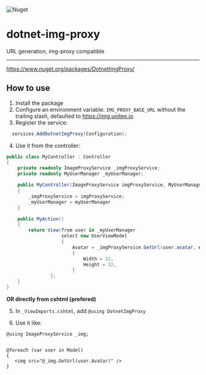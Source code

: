 ![Nuget](https://img.shields.io/nuget/v/DotnetImgProxy)

# dotnet-img-proxy
URL generation, img-proxy compatible

---

https://www.nuget.org/packages/DotnetImgProxy/

## How to use

1) Install the package
2) Configure an environment variable: `IMG_PROXY_BASE_URL` without the trailing slash, defaulted to https://img.unitee.io.
3) Register the service:

```cs
  services.AddDotnetImgProxy(Configuration);
```
4) Use it from the controller:

```cs
public class MyController : Controller
{
    private readonly ImageProxyService _imgProxyService;
    private readonly MyUserManager _myUserManager;

    public MyController(ImageProxyService imgProxyService, MyUserManager myUserManager)
    {
        _imgProxyService = imgProxyService;
        _myUserManager = myUserManager
    }

    public MyAction()
    {
        return View(from user in _myUserManager
                    select new UserViewModel
                    {
                        Avatar = _imgProxyService.GetUrl(user.avatar, new ImageProxyOptions
                        {
                            Width = 32,
                            Height = 32,
                        }
                };
    }
}
```

**OR directly from cshtml (prefered)**

5) In `_ViewImports.cshtml`, add `@using DotnetImgProxy`

6) Use it like:

```razor
@using ImageProxyService _img;


@foreach (var user in Model)
{
   <img src="@_img.GetUrl(user.Avatar)" />
}
```

